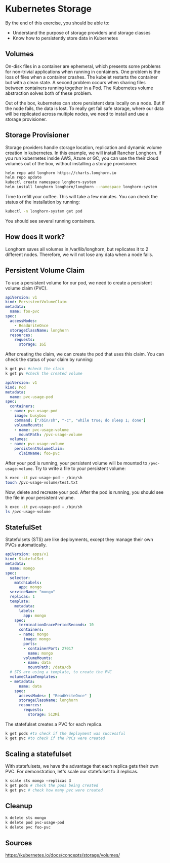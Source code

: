 # Kubernetes Storage

By the end of this exercise, you should be able to:

- Understand the purpose of storage providers and storage classes
- Know how to persistently store data in Kubernetes

## Volumes

On-disk files in a container are ephemeral, which presents some problems for non-trivial applications when running in containers. One problem is the loss of files when a container crashes. The kubelet restarts the container but with a clean state. A second problem occurs when sharing files between containers running together in a Pod. The Kubernetes volume abstraction solves both of these problem.

Out of the box, kubernetes can store persistent data locally on a node. But If the node fails, the data is lost. To really get fail safe storage, where our data will be replicated across multiple nodes, we need to install and use a storage provisioner.

## Storage Provisioner

Storage providers handle storage location, replication and dynamic volume creation in kubernetes. In this example, we will install Rancher Longhorn. If you run kubernetes inside AWS, Azure or GC, you can use the their cloud volumes out of the box, without installing a storage provisioner.

```bash
helm repo add longhorn https://charts.longhorn.io
helm repo update
kubectl create namespace longhorn-system
helm install longhorn longhorn/longhorn --namespace longhorn-system
```

Time to refill your coffee. This will take a few minutes. You can check the status of the installation by running:

```bash
kubectl -n longhorn-system get pod
```

You should see several running containers.

## How does it work?

Longhorn saves all volumes in /var/lib/longhorn, but replicates it to 2 different nodes. Therefore, we will not lose any data when a node fails.

## Persistent Volume Claim

To use a persistent volume for our pod, we need to create a persistent volume claim (PVC).

```yaml
apiVersion: v1
kind: PersistentVolumeClaim
metadata:
  name: foo-pvc
spec:
  accessModes:
    - ReadWriteOnce
  storageClassName: longhorn
  resources:
    requests:
      storage: 1Gi
```

After creating the claim, we can create the pod that uses this claim.
You can check the status of your claim by running:
```bash
k get pvc #check the claim
k get pv #check the created volume
```

```yaml
apiVersion: v1
kind: Pod
metadata:
  name: pvc-usage-pod
spec:
  containers:
  - name: pvc-usage-pod
    image: busybox
    command: ["/bin/sh", "-c", "while true; do sleep 1; done"]
    volumeMounts:
    - name: pvc-usage-volume
      mountPath: /pvc-usage-volume
  volumes:
  - name: pvc-usage-volume
    persistentVolumeClaim:
      claimName: foo-pvc
```

After your pod is running, your persistent volume will be mounted to `/pvc-usage-volume`.
Try to write a file to your persistent volume:

```bash
k exec -it pvc-usage-pod — /bin/sh
touch /pvc-usage-volume/test.txt
```

Now, delete and recreate your pod. After the pod is running, you should see the file in your persistent volume.
```bash
k exec -it pvc-usage-pod — /bin/sh
ls /pvc-usage-volume
```


## StatefulSet

Statefulsets (STS) are like deployments, except they manage their own PVCs automatically. 

```yaml
apiVersion: apps/v1
kind: StatefulSet
metadata:
  name: mongo
spec:
  selector:
    matchLabels:
      app: mongo
  serviceName: "mongo"
  replicas: 1
  template:
    metadata:
      labels:
        app: mongo
    spec:
      terminationGracePeriodSeconds: 10
      containers:
      - name: mongo
        image: mongo
        ports:
        - containerPort: 27017
          name: mongo
        volumeMounts:
        - name: data
          mountPath: /data/db
  # STS are using a template, to create the PVC
  volumeClaimTemplates:
  - metadata:
      name: data
    spec:
      accessModes: [ "ReadWriteOnce" ]
      storageClassName: longhorn
      resources:
        requests:
          storage: 512Mi
```

The statefulset creates a PVC for each replica.

```bash
k get pods #to check if the deployment was successful
k get pvc #to check if the PVCs were created
```

## Scaling a statefulset

With statefulsets, we have the advantage that each replica gets their own PVC. For demonstration, let's scale our statefulset to 3 replicas.

```bash
k scale sts mongo —replicas 3
k get pods # check the pods being created
k get pvc # check how many pvc were created
```

## Cleanup

```bash
k delete sts mongo
k delete pod pvc-usage-pod
k delete pvc foo-pvc
```

## Sources

https://kubernetes.io/docs/concepts/storage/volumes/